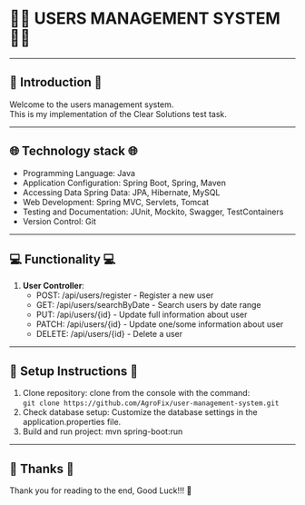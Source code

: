 # 👨‍💻 USERS MANAGEMENT SYSTEM  👨‍💻
___
## 👋 Introduction 👋
Welcome to the users management system.  
This is my implementation of the Clear Solutions test task.
___
## 🌐 Technology stack 🌐
* Programming Language: Java
* Application Configuration: Spring Boot, Spring, Maven
* Accessing Data Spring Data: JPA, Hibernate, MySQL
* Web Development: Spring MVC, Servlets, Tomcat
* Testing and Documentation: JUnit, Mockito, Swagger, TestContainers
* Version Control: Git
___
## 💻 Functionality 💻
1. **User Controller**:
    - POST: /api/users/register - Register a new user
     - GET: /api/users/searchByDate - Search users by date range
    - PUT: /api/users/{id} - Update full information about user
    - PATCH: /api/users/{id} - Update one/some information about user
    - DELETE: /api/users/{id} - Delete a user
___
## 🧰 Setup Instructions 🧰
1. Clone repository: clone from the console with the command:   
   ```git clone https://github.com/AgroFix/user-management-system.git```
2. Check database setup: Customize the database settings in the application.properties file.
3. Build and run project: mvn spring-boot:run
---
## 💟 Thanks 💟
Thank you for reading to the end, Good Luck!!! 🌈